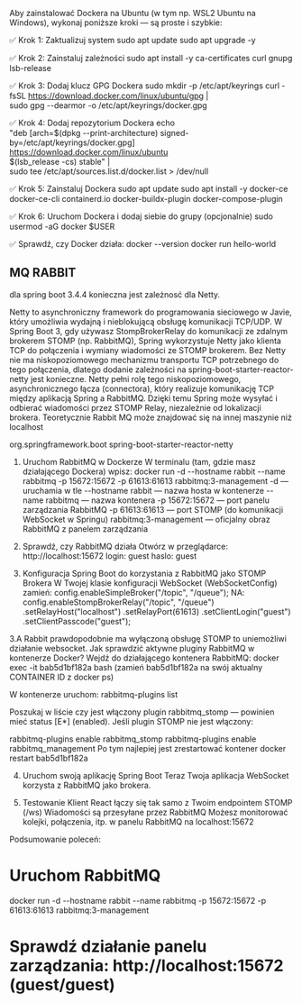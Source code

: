 Aby zainstalować Dockera na Ubuntu (w tym np. WSL2 Ubuntu na Windows), wykonaj poniższe kroki — są proste i szybkie:

✅ Krok 1: Zaktualizuj system
sudo apt update
sudo apt upgrade -y

✅ Krok 2: Zainstaluj zależności
sudo apt install -y ca-certificates curl gnupg lsb-release


✅ Krok 3: Dodaj klucz GPG Dockera
sudo mkdir -p /etc/apt/keyrings
curl -fsSL https://download.docker.com/linux/ubuntu/gpg | \
sudo gpg --dearmor -o /etc/apt/keyrings/docker.gpg


✅ Krok 4: Dodaj repozytorium Dockera
echo \
"deb [arch=$(dpkg --print-architecture) signed-by=/etc/apt/keyrings/docker.gpg] \
https://download.docker.com/linux/ubuntu \
$(lsb_release -cs) stable" | \
sudo tee /etc/apt/sources.list.d/docker.list > /dev/null

✅ Krok 5: Zainstaluj Dockera
sudo apt update
sudo apt install -y docker-ce docker-ce-cli containerd.io docker-buildx-plugin docker-compose-plugin

✅ Krok 6: Uruchom Dockera i dodaj siebie do grupy (opcjonalnie)
sudo usermod -aG docker $USER

✅ Sprawdź, czy Docker działa:
docker --version
docker run hello-world

## MQ RABBIT

dla spring boot 3.4.4 konieczna jest zależnosć dla Netty.

Netty to asynchroniczny framework do programowania sieciowego w Javie, który umożliwia wydajną i nieblokującą obsługę komunikacji TCP/UDP. W Spring Boot 3, gdy używasz StompBrokerRelay do komunikacji ze zdalnym brokerem STOMP (np. RabbitMQ), Spring wykorzystuje Netty jako klienta TCP do połączenia i wymiany wiadomości ze STOMP brokerem. Bez Netty nie ma niskopoziomowego mechanizmu transportu TCP potrzebnego do tego połączenia, dlatego dodanie zależności na spring-boot-starter-reactor-netty jest konieczne.
Netty pełni rolę tego niskopoziomowego, asynchronicznego łącza (connectora), który realizuje komunikację TCP między  aplikacją Spring a RabbitMQ. Dzięki temu Spring może wysyłać i odbierać wiadomości przez STOMP Relay, niezależnie od lokalizacji brokera. Teoretycznie Rabbit MQ może znajdować się na innej maszynie niż localhost

<dependency>
  <groupId>org.springframework.boot</groupId>
  <artifactId>spring-boot-starter-reactor-netty</artifactId>
</dependency>


1. Uruchom RabbitMQ w Dockerze
   W terminalu (tam, gdzie masz działającego Dockera) wpisz:
   docker run -d --hostname rabbit --name rabbitmq -p 15672:15672 -p 61613:61613 rabbitmq:3-management
   -d — uruchamia w tle
   --hostname rabbit — nazwa hosta w kontenerze
   --name rabbitmq — nazwa kontenera
   -p 15672:15672 — port panelu zarządzania RabbitMQ
   -p 61613:61613 — port STOMP (do komunikacji WebSocket w Springu)
   rabbitmq:3-management — oficjalny obraz RabbitMQ z panelem zarządzania

2. Sprawdź, czy RabbitMQ działa
   Otwórz w przeglądarce:
   http://localhost:15672
   login: guest
   haslo: guest

3. Konfiguracja Spring Boot do korzystania z RabbitMQ jako STOMP Brokera
   W Twojej klasie konfiguracji WebSocket (WebSocketConfig) zamień:
   config.enableSimpleBroker("/topic", "/queue");
   NA:
   config.enableStompBrokerRelay("/topic", "/queue")
   .setRelayHost("localhost")
   .setRelayPort(61613)
   .setClientLogin("guest")
   .setClientPasscode("guest");

3.A Rabbit prawdopodobnie ma wyłączoną obsługę STOMP to uniemożliwi działanie websocket.
Jak sprawdzić aktywne pluginy RabbitMQ w kontenerze Docker?
Wejdź do działającego kontenera RabbitMQ:
docker exec -it bab5d1bf182a bash
(zamień bab5d1bf182a na swój aktualny CONTAINER ID z docker ps)

W kontenerze uruchom:
rabbitmq-plugins list

Poszukaj w liście czy jest włączony plugin rabbitmq_stomp — powinien mieć status [E*] (enabled).
Jeśli plugin STOMP nie jest włączony:

rabbitmq-plugins enable rabbitmq_stomp
rabbitmq-plugins enable rabbitmq_management
Po tym najlepiej jest zrestartować kontener
docker restart bab5d1bf182a


4. Uruchom swoją aplikację Spring Boot
   Teraz Twoja aplikacja WebSocket korzysta z RabbitMQ jako brokera.

5. Testowanie
   Klient React łączy się tak samo z Twoim endpointem STOMP (/ws)
   Wiadomości są przesyłane przez RabbitMQ
   Możesz monitorować kolejki, połączenia, itp. w panelu RabbitMQ na localhost:15672

Podsumowanie poleceń:
# Uruchom RabbitMQ
docker run -d --hostname rabbit --name rabbitmq -p 15672:15672 -p 61613:61613 rabbitmq:3-management
# Sprawdź działanie panelu zarządzania: http://localhost:15672 (guest/guest)

